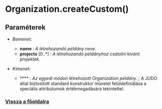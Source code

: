


# Organization.createCustom()

##  Paraméterek
- *Bemenet*:
  - **name**   : *A létrehozandó példány neve.*
  - **projects** [0..*]  : *A létrehozandó példányhoz csatolni kívánt projektek.*

- *Kimenet*:
  - ****  : *Az egyedi módon létrehozott Organization példány.* 
;
A JUDO által biztosított standard konstruktor művelet felüldefiniálása a speciális attribútumok értékmegadására tekintettel.



###  [Vissza a főoldalra](./../../../../../index.md)
